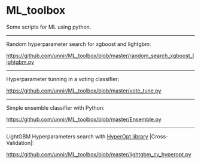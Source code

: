 # ML_toolbox
Some scripts for ML using python.

---
   Random hyperparameter search for xgboost and lightgbm: 
 
   https://github.com/unnir/ML_toolbox/blob/master/random_search_xgboost_lightgbm.py

---
   Hyperparameter tunning in a voting classifier:

   https://github.com/unnir/ML_toolbox/blob/master/vote_tune.py


---
   Simple ensemble classifier with Python:
   
   https://github.com/unnir/ML_toolbox/blob/master/Ensemble.py

---
   LightGBM Hyperparameters search with [HyperOpt library](https://github.com/hyperopt/hyperopt) |Cross-Validation|:
 
   https://github.com/unnir/ML_toolbox/blob/master/lightgbm_cv_hyperopt.py


